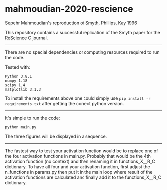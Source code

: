 # mahmoudian-2020-rescience
Sepehr Mahmoudian's reproduction of Smyth, Phillips, Kay 1996

This repository contains a successful replication of the Smyth paper for the ReScience C journal. 

---

There are no special dependencies or computing resources required to run the code.

Tested with:
```
Python 3.8.1
numpy 1.18
scipy 1.4  
matplotlib 3.1.3
```
To install the requirements above one could simply use ```pip install -r requirements.txt``` after getting the correct python version.

---

It's simple to run the code:
```
python main.py
```

The three figures will be displayed in a sequence.

---


The fastest way to test your activation function would be to replace one of the four activation functions in main.py. Probably that would be the 4th activation function (no context) and then renaming it in functions_X__R_C dictionary. To have all four and your activation function, first adjust the n_functions in params.py then put it in the main loop where result of the activation functions are calculated and finally add it to the functions_X__R_C dictionary.
